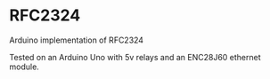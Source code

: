RFC2324
=======

Arduino implementation of RFC2324


Tested on an Arduino Uno with 5v relays and an ENC28J60 ethernet module.
